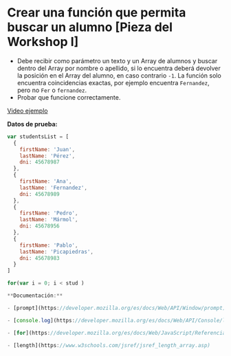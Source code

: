 # Crear una función que permita buscar un alumno [Pieza del Workshop I]

- Debe recibir como parámetro un texto y un Array de alumnos y buscar dentro del Array por nombre o apellido, si lo encuentra deberá devolver la posición en el Array del alumno, en caso contrario `-1`. La función solo encuentra coincidencias exactas, por ejemplo encuentra `Fernandez`, pero no `Fer` o `fernandez`.
- Probar que funcione correctamente.

[Video ejemplo](https://www.useloom.com/share/3f040a320aa147509ae546ed7dee86b3)

**Datos de prueba:**

```js
var studentsList = [
  {
    firstName: 'Juan',
    lastName: 'Pérez',
    dni: 45678987
  },
  {
    firstName: 'Ana',
    lastName: 'Fernandez',
    dni: 45678989
  },
  {
    firstName: 'Pedro',
    lastName: 'Mármol',
    dni: 45678956
  },
  {
    firstName: 'Pablo',
    lastName: 'Picapiedras',
    dni: 45678983
  }
]

for(var i = 0; i < stud )

**Documentación:**

- [prompt](https://developer.mozilla.org/es/docs/Web/API/Window/prompt)

- [console.log](https://developer.mozilla.org/es/docs/Web/API/Console/log)

- [for](https://developer.mozilla.org/es/docs/Web/JavaScript/Referencia/Sentencias/for)

- [length](https://www.w3schools.com/jsref/jsref_length_array.asp)